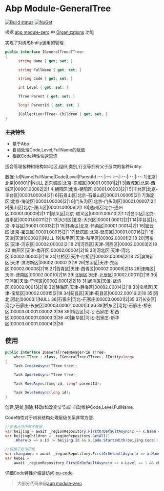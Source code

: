 # Abp Module-GeneralTree

[![Build status](https://ci.appveyor.com/api/projects/status/9v1wff4rm6jx7yte?svg=true)](https://ci.appveyor.com/project/maliming/module-generaltree)
[![NuGet](https://img.shields.io/nuget/vpre/abp.GeneralTree.svg)](https://www.nuget.org/packages/Abp.GeneralTree)

根据 [abp module-zero](https://github.com/aspnetboilerplate/module-zero) 中 [Organizations](http://www.aspnetboilerplate.com/Pages/Documents/Zero/Organization-Units) 功能

实现了对树形Entity通用的管理.

```csharp
public interface IGeneralTree<TTree>
{
      string Name { get; set; }

      string FullName { get; set; }

      string Code { get; set; }

      int Level { get; set; }

      TTree Parent { get; set; }

      long? ParentId { get; set; }

      ICollection<TTree> Children { get; set; }
}
```
### 主要特性

- 基于Abp
- 自动处理Code,Level,FullName的赋值
- 根据Code特性快速查询

适合管理各种树结构如:地区,组织,类别,行业等拥有父子层次的各种Entity.

数据:
Id|Name|FullName|Code|Level|ParentId
:--:|:--:|:--:|:--:|:--:|:--:
1|北京|北京|00001|1|NULL
2|东城区|北京-东城区|00001.00001|2|1
3|西城区|北京-西城区|00001.00002|2|1
4|朝阳区|北京-朝阳区|00001.00003|2|1
5|丰台区|北京-丰台区|00001.00004|2|1
6|石景山区|北京-石景山区|00001.00005|2|1
7|海淀区|北京-海淀区|00001.00006|2|1
8|门头沟区|北京-门头沟区|00001.00007|2|1
9|房山区|北京-房山区|00001.00008|2|1
10|通州区|北京-通州区|00001.00009|2|1
11|顺义区|北京-顺义区|00001.00010|2|1
12|昌平区|北京-昌平区|00001.00011|2|1
13|大兴区|北京-大兴区|00001.00012|2|1
14|平谷区|北京-平谷区|00001.00013|2|1
15|怀柔区|北京-怀柔区|00001.00014|2|1
16|密云区|北京-密云区|00001.00015|2|1
17|延庆区|北京-延庆区|00001.00016|2|1
18|天津|天津|00002|1|NULL
19|和平区|天津-和平区|00002.00001|2|18
20|河东区|天津-河东区|00002.00002|2|18
21|河西区|天津-河西区|00002.00003|2|18
22|南开区|天津-南开区|00002.00004|2|18
23|河北区|天津-河北区|00002.00005|2|18
24|红桥区|天津-红桥区|00002.00006|2|18
25|滨海新区|天津-滨海新区|00002.00007|2|18
26|东丽区|天津-东丽区|00002.00008|2|18
27|西青区|天津-西青区|00002.00009|2|18
28|津南区|天津-津南区|00002.00010|2|18
29|北辰区|天津-北辰区|00002.00011|2|18
30|宁河区|天津-宁河区|00002.00012|2|18
31|武清区|天津-武清区|00002.00013|2|18
32|静海区|天津-静海区|00002.00014|2|18
33|宝坻区|天津-宝坻区|00002.00015|2|18
34|蓟县区|天津-蓟县区|00002.00016|2|18
35|河北|河北|00003|1|NULL
36|石家庄|河北-石家庄|00003.00001|2|35
37|长安区|河北-石家庄-长安区|00003.00001.00001|3|36
38|桥东区|河北-石家庄-桥东区|00003.00001.00002|3|36
39|桥西区|河北-石家庄-桥西区|00003.00001.00003|3|36
40|新华区|河北-石家庄-新华区|00003.00001.00004|3|36

## 使用 ##
```csharp
public interface IGeneralTreeManager<in TTree> 
	where TTree : class, IGeneralTree<TTree>, IEntity<long>
{
	Task CreateAsync(TTree tree);

	Task UpdateAsync(TTree tree);

	Task MoveAsync(long id, long? parentId);

	Task DeleteAsync(long id);
}
```
创建,更新,删除,移动(如改变父节点) 自动维护Code,Level,FullName.

Code特性对于树状结构处理层级关系非常方便.
```csharp
//查询北京所有子数据
var beijing = await _regionRepository.FirstOrDefaultAsync(x => x.Name == "北京");
var beijingChildren = _regionRepository.GetAll()
	.Where(x => x.Id != beijing.Id && x.Code.StartsWith(beijing.Code));

//根据子查询顶级
var changanqu = await _regionRepository.FirstOrDefaultAsync(x => x.Name == "长安区");
var hebei =
	await _regionRepository.FirstOrDefaultAsync(x => x.Level == 1 && changanqu.Code.Contains(x.Code));
```
详细Code特性介绍请访问:[ou-code](https://aspnetboilerplate.com/Pages/Documents/Zero/Organization-Units#ou-code)

> 大部分代码来自[abp module-zero](https://github.com/aspnetboilerplate/module-zero)
